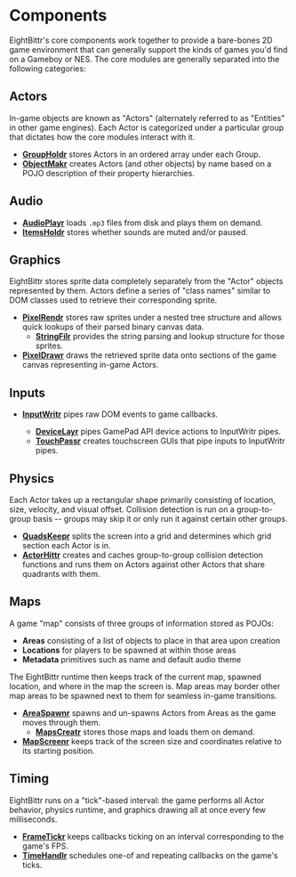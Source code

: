 # Components

EightBittr's core components work together to provide a bare-bones 2D game environment that can generally support the kinds of games you'd find on a Gameboy or NES.
The core modules are generally separated into the following categories:

## Actors

In-game objects are known as "Actors" (alternately referred to as "Entities" in other game engines).
Each Actor is categorized under a particular group that dictates how the core modules interact with it.

-   **[GroupHoldr](../../groupholdr/README.md)** stores Actors in an ordered array under each Group.
-   **[ObjectMakr](../../objectmakr/README.md)** creates Actors (and other objects) by name based on a POJO description of their property hierarchies.

## Audio

-   **[AudioPlayr](../../audioplayr/README.md)** loads `.mp3` files from disk and plays them on demand.
-   **[ItemsHoldr](../../itemsholdr/README.md)** stores whether sounds are muted and/or paused.

## Graphics

EightBittr stores sprite data completely separately from the "Actor" objects represented by them.
Actors define a series of "class names" similar to DOM classes used to retrieve their corresponding sprite.

-   **[PixelRendr](../../pixelrendr/README.md)** stores raw sprites under a nested tree structure and allows quick lookups of their parsed binary canvas data.
    -   **[StringFilr](../../stringfilr/README.md)** provides the string parsing and lookup structure for those sprites.
-   **[PixelDrawr](../pixeldrawr/README.md)** draws the retrieved sprite data onto sections of the game canvas representing in-game Actors.

## Inputs

-   **[InputWritr](../../inputwritr/README.md)** pipes raw DOM events to game callbacks.

    -   **[DeviceLayr](../../devicelayr/README.md)** pipes GamePad API device actions to InputWritr pipes.
    -   **[TouchPassr](../../touchpassr/README.md)** creates touchscreen GUIs that pipe inputs to InputWritr pipes.

## Physics

Each Actor takes up a rectangular shape primarily consisting of location, size, velocity, and visual offset.
Collision detection is run on a group-to-group basis -- groups may skip it or only run it against certain other groups.

-   **[QuadsKeepr](../../quadskeepr/README.md)** splits the screen into a grid and determines which grid section each Actor is in.
-   **[ActorHittr](../../actorhittr/README.md)** creates and caches group-to-group collision detection functions and runs them on Actors against other Actors that share quadrants with them.

## Maps

A game "map" consists of three groups of information stored as POJOs:

-   **Areas** consisting of a list of objects to place in that area upon creation
-   **Locations** for players to be spawned at within those areas
-   **Metadata** primitives such as name and default audio theme

The EightBittr runtime then keeps track of the current map, spawned location, and where in the map the screen is.
Map areas may border other map areas to be spawned next to them for seamless in-game transitions.

-   **[AreaSpawnr](../../areaspawnr/README.md)** spawns and un-spawns Actors from Areas as the game moves through them.
    -   **[MapsCreatr](../../mapscreatr/README.md)** stores those maps and loads them on demand.
-   **[MapScreenr](../../mapscreenr/README.md)** keeps track of the screen size and coordinates relative to its starting position.

## Timing

EightBittr runs on a "tick"-based interval: the game performs all Actor behavior, physics runtime, and graphics drawing all at once every few milliseconds.

-   **[FrameTickr](../../frametickr/README.md)** keeps callbacks ticking on an interval corresponding to the game's FPS.
-   **[TimeHandlr](../../timehandlr/README.md)** schedules one-of and repeating callbacks on the game's ticks.
